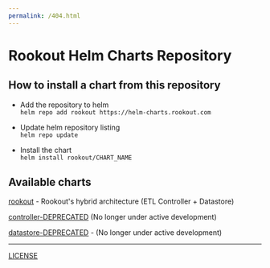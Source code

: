```yaml
---
permalink: /404.html
---
```

# Rookout Helm Charts Repository

## How to install a chart from this repository

- Add the repository to helm  
`helm repo add rookout https://helm-charts.rookout.com`

- Update helm repository listing  
`helm repo update`

- Install the chart  
`helm install rookout/CHART_NAME`

## Available charts

[rookout](https://github.com/rookout/helm-charts/tree/master/charts/rookout-hybrid) - Rookout's hybrid architecture (ETL Controller + Datastore)

[controller-DEPRECATED](https://github.com/rookout/helm-charts/tree/master/charts/controller) (No longer under active development)

[datastore-DEPRECATED](https://github.com/rookout/helm-charts/tree/master/charts/datastore) - (No longer under active development)

---------------------------------------------------------------

[LICENSE](https://github.com/rookout/helm-charts/blob/master/LICENSE)
